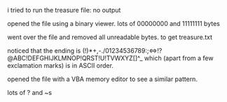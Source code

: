 i tried to run the treasure file: no output

opened the file using a binary viewer. lots of 00000000 and 11111111 bytes

went over the file and removed all unreadable bytes. to get treasure.txt

noticed that the ending is (!)*+,-./01234536789:;<=>!?@ABC!DEFGHIJKLMNOP!QRST!U!TVWXYZ[\]^_
which (apart from a few exclamation marks) is in ASCII order.

opened the file with a VBA memory editor to see a similar pattern.

lots of ? and ~s

